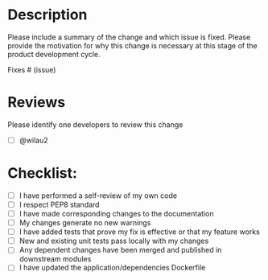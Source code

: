 # Description

Please include a summary of the change and which issue is fixed. Please provide the motivation for why this change is necessary at this stage of the product development cycle.

Fixes # (issue)

# Reviews

Please identify one developers to review this change

- [ ] @wilau2

# Checklist:

- [ ] I have performed a self-review of my own code
- [ ] I respect PEP8 standard
- [ ] I have made corresponding changes to the documentation
- [ ] My changes generate no new warnings
- [ ] I have added tests that prove my fix is effective or that my feature works
- [ ] New and existing unit tests pass locally with my changes
- [ ] Any dependent changes have been merged and published in downstream modules
- [ ] I have updated the application/dependencies Dockerfile
